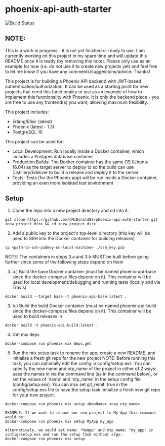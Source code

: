 # phoenix-api-auth-starter

[![Build Status](https://travis-ci.org/CMcDonald82/phoenix-api-auth-starter.svg?branch=master)](https://travis-ci.org/CMcDonald82/phoenix-api-auth-starter)

## NOTE: 
This is a work in progress - it is not yet finished or ready to use. I am currently working on this project in my spare time and will update this README once it is ready (by removing this note). Please only use as an example for now (i.e. do not use it to create new projects yet) and feel free to let me know if you have any comments/suggestions/advice. Thanks!


This project is for building a Phoenix API backend with JWT-based authentication/authorization. It can be used as a starting point for new projects that need this functionality or just as an example of how to implement this functionality with Phoenix. It is only the backend piece - you are free to use any frontend(s) you want, allowing maximum flexibility.

This project includes:
* Erlang/Elixir (latest)
* Phoenix (latest - 1.3)
* PostgreSQL 10

This project can be used for:
* Local Development: Run locally inside a Docker container, which includes a Postgres database container
* Production Builds: The Docker container has the same OS (Ubuntu 16.04) as the target server to deploy to so the build can use Distillery/Edeliver to build a release and deploy it to the server
* Tests: Tests (for the Phoenix app) will be run inside a Docker container, providing an even more isolated test environment

## Setup

1. Clone the repo into a new project directory and cd into it:
```
git clone https://github.com/CMcDonald82/phoenix-api-auth-starter.git <new_project_dir> && cd <new_project_dir>
```

2. Add a public key to the project's top-level directory (this key will be used to SSH into the Docker container for building releases)
```
cp <path-to-ssh-pubkey-on-local-machine> ./ssh_key.pub
```

NOTE: The containers in steps 3.a and 3.b MUST be built before going further since some of the following steps depend on them

3. a.) Build the base Docker container (must be named phoenix-api-base since the docker-compose files depend on it). This container will be used for local development/debugging and running tests (locally and via Travis)
```
docker build --target base -t phoenix-api-base:latest .
```

3. b.) Build the build Docker container (must be named phoenix-api-build since the docker-compose files depend on it). This container will be used to build releases in
```
docker build -t phoenix-api-build:latest .
```

4. Get mix deps 
```
docker-compose run phoenix mix deps.get
```

5. Run the mix setup task to rename the app, create a new README, and initialize a fresh git repo for the new project
NOTE: Before running this task, you can optionally edit the config in config/setup.exs. You can specify the new name and otp_name of the project in either of 2 ways: pass the names in via the command line (as in the command below), or set the values of 'name' and 'otp_name' in the setup config file (config/setup.exs). You can also set git_reinit: true in the config/setup.exs file to have the setup task initialize a fresh new git repo for your new project.
```
docker-compose run phoenix mix setup <NewName> <new_otp_name>
```
```
EXAMPLE: If we want to rename our new project to My App this command would be:
docker-compose run phoenix mix setup MyApp my_app

Alternatively, we could set name: "MyApp" and otp_name: "my_app" in config/setup.exs and run the setup task without args:
docker-compose run phoenix mix setup
```